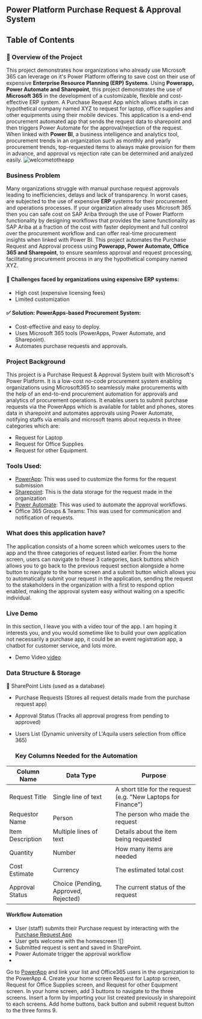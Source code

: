 ## Power Platform Purchase Request & Approval System
## Table of Contents

### 📌 Overview of the Project
This project demonstrates how organizations who already use Microsoft 365 can leverage on it's Power Platform offering to save cost on their use of expensive **Enterprise Resource Planning (ERP) Systems**. Using  **Powerapp, Power Automate and Sharepoint**, this project demonstrates the use of **Microsoft 365** in the development of a customizable, flexible and cost-effective ERP system. A Purchase Request App which allows staffs in can hypothetical company named XYZ to request for laptop, office supplies and other equipments using their mobile devices. This application is a end-end procurement automated app that sends the request data to sharepoint and then triggers Power Automate for the approval/rejection of the request. When linked with **Power BI**, a business intelligence and analytics tool, procurement trends in an organization such as monthly and yearly procurement trends, top-requested items to always make provision for them in advance, and approval vs rejection rate can be determined and analyzed easily.
![welcometotheapp](https://github.com/user-attachments/assets/d24df6e0-df5a-4770-ac39-640f2cbf6799)

### Business Problem
Many organizations struggle with manual purchase request approvals leading to inefficiencies, delays and lack of transparency. In worst cases, are subjected to the use of expensive **ERP** systems for their procurement and operations processes. If your organization already uses Microsoft 365 then you can safe cost on SAP Ariba through the use of Power Platform functionality by designing workflows that provides the same functionality as SAP Ariba at a fraction of the cost with faster deployment and full control over the procurement workflow and can offer real-time procurement insights when linked with Power BI. This project automates the Purchase Request and Approval process using **Powerapp, Power Automate, Office 365 and Sharepoint**, to ensure seamless approval and request processing, facilitating procurement process in any the hypothetical company named XYZ. 

#### 🚨 Challenges faced by organizations using expensive ERP systems:
* High cost (expensive licensing fees)
* Limited customization
#### ✅ Solution: PowerApps-based Procurement System:
* Cost-effective and easy to deploy.
* Uses Microsoft 365 tools (PowerApps, Power Automate, and Sharepoint).
* Automates purchase requests and approvals.

### Project Background
This project is a Purchase Request & Approval System built with Microsoft's Power Platform. It is a low-cost no-code procurement system enabling organizations using Microsoft365 to seamlessly make procurements with the help of an end-to-end procurement automation for approvals and analytics of procurement operations. It enables users to submit purchase requests via the PowerApps which is available for tablet and phones, stores data in sharepoint and automates approvals using Power Automate, notifying staffs via emails and microsoft teams about requests in three categories which are:
* Request for Laptop
* Request for Office Supplies
* Request for other Equipment.

### Tools Used:
* [PowerApp](https://make.powerapps.com/): This was used to customize the forms for the request submission
* [Sharepoint](https://www.microsoft.com/en-us/microsoft-365/sharepoint/collaboration): This is the data storage for the request made in the organization
* [Power Automate](https://make.powerautomate.com/): This was used to automate the approval workflows.
* Office 365 Groups & Teams: This was used for communication and notification of requests.

### What does this application have?
The application consists of a home screen which welcomes users to the app and the three categories of request listed earlier. From the home screen, users can navigate to these 3 categories, back buttons which allows you to go back to the previous request section alongside a home button to navigate to the home screen and a submit button which allows you to automatically submit your request in the application, sending the request to the stakeholders in the organization with a first to respond option enabled, making the approval system easy without waiting on a specific individual.
### Live Demo
In this section, I leave you with a video tour of the app. I am hoping it interests you, and you would sometime like to build your own application not necessarily a purchase app, it could be an event registration app, a chatbot for customer service, and lots more.
- Demo Video [video]()

### Data Structure & Storage
📂 SharePoint Lists (used as a database)
- Purchase Requests (Stores all request details made from the purchase request app)
- Approval Status (Tracks all approval progress from pending to approved)
- Users List (Dynamic university of L'Aquila users selection from office 365)

  ### Key Columns Needed for the Automation

|Column Name                      | Data Type                                   |Purpose                      |
|  ------------------------------ | ------------------------------              | ------------------------------ |
| Request Title        | Single line of text                 | A short title for the request (e.g. "New Laptops for Finance") |
| Requestor Name       | Person                              | The person who made the request                         |
| Item Description     | Multiple lines of text              | Details about the item being requested                  |
| Quantity             | Number                              | How many items are needed                               |
| Cost Estimate        | Currency                            | The estimated total cost                                |
| Approval Status      | Choice (Pending, Approved, Rejected) | The current status of the request |

#### Workflow Automation
- User (staff) submits their Purchase request by interacting with the [Purchase Request App](https://apps.powerapps.com/play/e/default-9df08a7c-31d7-4024-9ba6-5ed5efac1a01/a/115cfafe-6479-41bf-ad86-28ce3463cc45?tenantId=9df08a7c-31d7-4024-9ba6-5ed5efac1a01&hint=b4b94d79-bef1-417d-8daf-44bf2f27b0a5&source=sharebutton&sourcetime=1741626481123)
- User gets welcome with the homescreen ![]
- Submitted request is sent and saved in SharePoint.
- Power Automate trigger the approval workflow
- 
Go to [PowerApp](make.powerapp.com) and link your list and Office365 users in the organization to the 
   PowerApp
4. Create your home screen Request for Laptop screen, Request for Office Supplies screen, and Request for other Equipment screen. In your home screen, add 3 buttons to navigate to the three screens. Insert a form by importing your list created previously in sharepoint to each screens. Add home buttons, back button and submit request button to the three forms
9. 





















     


